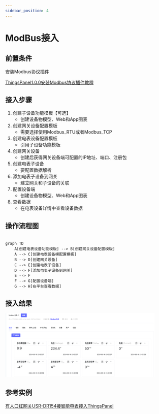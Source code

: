 ```yaml
---
sidebar_position: 4
---
```


# ModBus接入
## 前置条件

安装Modbus协议插件

[ThingsPanel1.0.0安装Modbus协议插件教程](https://github.com/ThingsPanel/modbus-protocol-plugin)

## 接入步骤
1.	创建子设备功能模板【可选】
    * 创建设备物模型、Web和App图表
2.	创建网关设备配置模板
    * 需要选择使用Modbus_RTU或者Modbus_TCP
3.	创建电表设备配置模板
    * 引用子设备功能模板
4.	创建网关设备
    * 创建后获得网关设备端可配置的IP地址、端口、注册包
5.	创建电表子设备
    * 要配置数据解析
6.	添加电表子设备到网关
    * 建立网关和子设备的关联
7.	配置设备端
    * 创建设备物模型、Web和App图表
8.	查看数据
    * 在电表设备详情中查看设备数据

## 操作流程图


```mermaid

graph TD
    A[创建电表设备功能模板] --> B[创建网关设备配置模板]
    A --> C[创建电表设备模配置模板]
    B --> D[创建网关设备]
    C --> E[创建电表子设备]
    D --> F[添加电表子设备到网关]
    E --> F
    F --> G[配置设备端]
    G --> H[在平台查看数据]
```

## 接入结果


![ThingsPanel 获得数据](image/modbus_device-detials.png)

## 参考实例

[有人口红网关USR-DR154接智能电表接入ThingsPanel
](http://thingspanel.cn/posts/54)